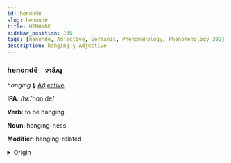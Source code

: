 ```yaml
---
id: henondê
slug: henondê
title: HENONDÊ
sidebar_position: 136
tags: [henondê, Adjective, Germanic, Phenomenology, Phenomenology 302]
description: hanging § Adjective
---
```


### henondê&emsp;<span kind="abugida">ɂɿƨ̃ʌʇ</span>

*hanging* **§** [Adjective](../../tags/Adjective)

**IPA**: /hɛ.ˈnɑn.de/

**Verb**: to be hanging

**Noun**: hanging-ness

**Modifier**: hanging-related

<details>
    <summary>Origin</summary>
    Swedish hängande /hɛːŋɑːndeː/<br/>
    <em>Germanic Language Family</em>
</details>